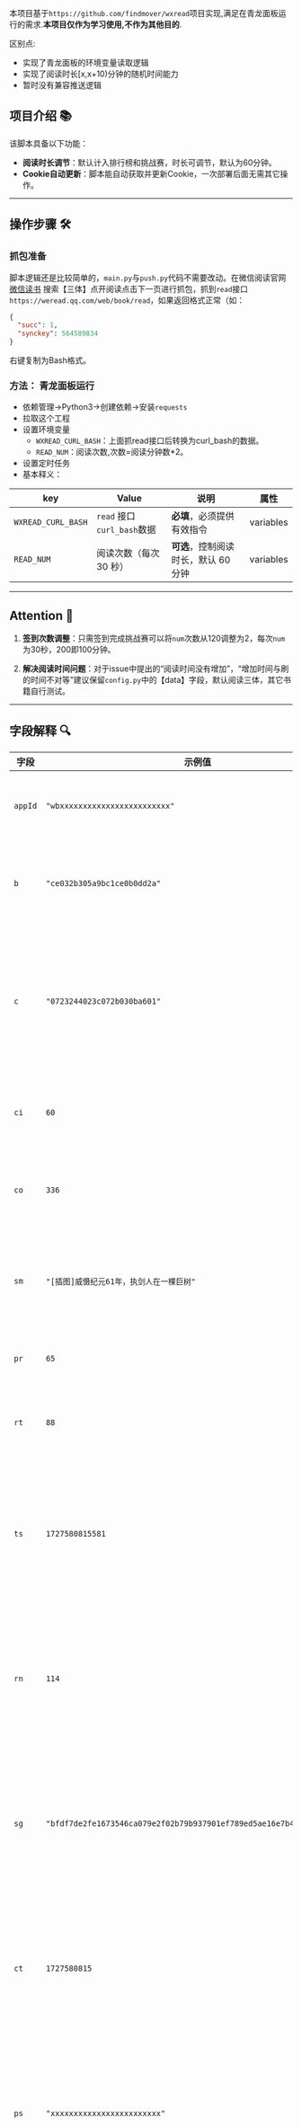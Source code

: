 本项目基于`https://github.com/findmover/wxread`项目实现,满足在青龙面板运行的需求.**本项目仅作为学习使用,不作为其他目的**.

区别点:

- 实现了青龙面板的环境变量读取逻辑
- 实现了阅读时长[x,x+10)分钟的随机时间能力
- 暂时没有兼容推送逻辑

## 项目介绍 📚

该脚本具备以下功能：

- **阅读时长调节**：默认计入排行榜和挑战赛，时长可调节，默认为60分钟。
- **Cookie自动更新**：脚本能自动获取并更新Cookie，一次部署后面无需其它操作。

***
## 操作步骤 🛠️

### 抓包准备

脚本逻辑还是比较简单的，`main.py`与`push.py`代码不需要改动。在微信阅读官网 [微信读书](https://weread.qq.com/) 搜索【三体】点开阅读点击下一页进行抓包，抓到`read`接口 `https://weread.qq.com/web/book/read`，如果返回格式正常（如：

```json
{
  "succ": 1,
  "synckey": 564589834
}
```
右键复制为Bash格式。

### 方法： 青龙面板运行
- 依赖管理->Python3->创建依赖->安装`requests`
-  拉取这个工程
-  设置环境变量
     - `WXREAD_CURL_BASH`：上面抓read接口后转换为curl_bash的数据。
     - `READ_NUM`：阅读次数,次数=阅读分钟数*2。
- 设置定时任务
- 基本释义：

| key                        | Value                               | 说明                                                         | 属性      |
| ------------------------- | ---------------------------------- | ------------------------------------------------------------ | --------- |
| `WXREAD_CURL_BASH`         | `read` 接口 `curl_bash`数据 | **必填**，必须提供有效指令                                   | variables   |
| `READ_NUM`                 | 阅读次数（每次 30 秒）              | **可选**，控制阅读时长，默认 60 分钟                           | variables |

***
## Attention 📢

1. **签到次数调整**：只需签到完成挑战赛可以将`num`次数从120调整为2，每次`num`为30秒，200即100分钟。
   
2. **解决阅读时间问题**：对于issue中提出的“阅读时间没有增加”，“增加时间与刷的时间不对等”建议保留`config.py`中的【data】字段，默认阅读三体，其它书籍自行测试。

***
## 字段解释 🔍

| 字段 | 示例值 | 解释 |
| --- | --- | --- |
| `appId` | `"wbxxxxxxxxxxxxxxxxxxxxxxxx"` | 应用的唯一标识符。 |
| `b` | `"ce032b305a9bc1ce0b0dd2a"` | 书籍或章节的唯一标识符。 |
| `c` | `"0723244023c072b030ba601"` | 内容的唯一标识符，可能是页面或具体段落。 |
| `ci` | `60` | 章节或部分的索引。 |
| `co` | `336` | 内容的具体位置或页码。 |
| `sm` | `"[插图]威慑纪元61年，执剑人在一棵巨树"` | 当前阅读的内容描述或摘要。 |
| `pr` | `65` | 页码或段落索引。 |
| `rt` | `88` | 阅读时长或阅读进度。 |
| `ts` | `1727580815581` | 时间戳，表示请求发送的具体时间（毫秒级）。 |
| `rn` | `114` | 随机数或请求编号，用于标识唯一的请求。 |
| `sg` | `"bfdf7de2fe1673546ca079e2f02b79b937901ef789ed5ae16e7b43fb9e22e724"` | 安全签名，用于验证请求的合法性和完整性。 |
| `ct` | `1727580815` | 时间戳，表示请求发送的具体时间（秒级）。 |
| `ps` | `"xxxxxxxxxxxxxxxxxxxxxxxx"` | 用户标识符或会话标识符，用于追踪用户或会话。 |
| `pc` | `"xxxxxxxxxxxxxxxxxxxxxxxx"` | 设备标识符或客户端标识符，用于标识用户的设备或客户端。 |
| `s` | `"fadcb9de"` | 校验和或哈希值，用于验证请求数据的完整性。 |